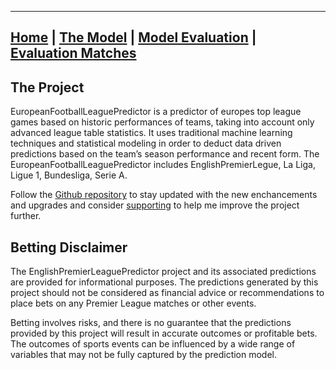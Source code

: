 ________________________________________________________________________________________________________________________________
## [Home](https://nickpadd.github.io/EFLP.github.io/Home/ "EuropeanFootballLeaguePredictor Home page") | [The Model](https://nickpadd.github.io/EFLP.github.io/Model/ "Learn more about the model") | [Model Evaluation](https://nickpadd.github.io/EFLP.github.io/Evaluation/leagues/EPL "Past season performance of the model") | [Evaluation Matches](https://nickpadd.github.io/EFLP.github.io/Upcoming/leagues/EPL/ "The predictions of the upcoming matches") 


## The Project

EuropeanFootballLeaguePredictor is a predictor of europes top league games based on historic performances of teams, taking into account only advanced league table statistics. It uses traditional machine learning techniques and statistical modeling in order to deduct data driven predictions based on the team’s season performance and recent form. The EuropeanFootballLeaguePredictor includes EnglishPremierLegue, La Liga, Ligue 1, Bundesliga, Serie A.

Follow the [Github repository](https://github.com/nickpadd/EuropeanFootballLeaguePredictor "The predictions of the upcoming matches") to stay updated with the new enchancements and upgrades and consider [supporting](https://www.buymeacoffee.com/nickpadd) to help me improve the project further.

## Betting Disclaimer

The EnglishPremierLeaguePredictor project and its associated predictions are provided for informational purposes. The predictions generated by this project should not be considered as financial advice or recommendations to place bets on any Premier League matches or other events.

Betting involves risks, and there is no guarantee that the predictions provided by this project will result in accurate outcomes or profitable bets. The outcomes of sports events can be influenced by a wide range of variables that may not be fully captured by the prediction model.


